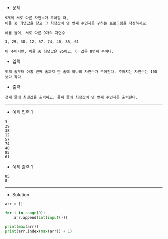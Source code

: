 - 문제

```
9개의 서로 다른 자연수가 주어질 때,
이들 중 최댓값을 찾고 그 최댓값이 몇 번째 수인지를 구하는 프로그램을 작성하시오.

예를 들어, 서로 다른 9개의 자연수

3, 29, 38, 12, 57, 74, 40, 85, 61

이 주어지면, 이들 중 최댓값은 85이고, 이 값은 8번째 수이다.
```

- 입력

```
첫째 줄부터 아홉 번째 줄까지 한 줄에 하나의 자연수가 주어진다. 주어지는 자연수는 100 보다 작다.
```

- 출력

```
첫째 줄에 최댓값을 출력하고, 둘째 줄에 최댓값이 몇 번째 수인지를 출력한다.
```

---

- 예제 입력 1 

```
3
29
38
12
57
74
40
85
61
```

- 예제 출력 1 

```
85
8
```

---

- Solution

```py
arr = []

for i in range(9):
    arr.append(int(input()))

print(max(arr))
print(arr.index(max(arr)) + 1)
```
